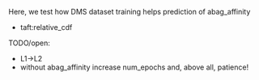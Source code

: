 Here, we test how DMS dataset training helps prediction of abag_affinity

- taft:relative_cdf

TODO/open:
- L1->L2
- without abag_affinity
increase num_epochs and, above all, patience!
